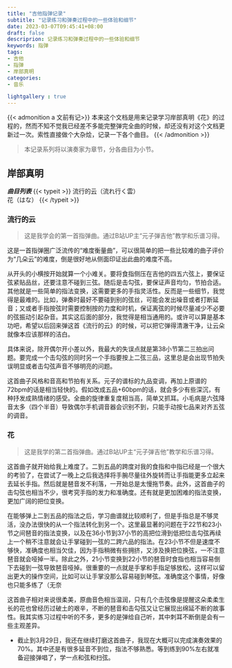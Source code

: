 ```yaml
---
title: "吉他指弹记录"
subtitle: "记录练习和弹奏过程中的一些体验和细节"
date: 2023-03-07T09:45:41+08:00
draft: false
descriprion: 记录练习和弹奏过程中的一些体验和细节
keywords: 指弹
tags:
- 吉他
- 指弹
- 岸部真明
categories:
- 音乐

lightgallery : true
---
```


{{< admonition  a 文前有记>}}
本来这个文档是用来记录学习岸部真明《花》的过程的，然而不知不觉我已经差不多能完整弹完全曲的时候，却还没有对这个文档更新过一次。索性直接做个大杂烩，记录一下各个曲目。
{{< /admonition >}}

> 本记录系列将以演奏家为章节，分各曲目为小节。  

## 岸部真明
***曲目列表***
{{< typeit >}}
流行的云（流れ行く雲）  
花（はな）
{{< /typeit >}} 

### 流行的云
> 这是我学会的第一首指弹曲。通过B站UP主“元子弹吉他”教学和乐谱习得。

这是一首指弹圈广泛流传的“难度衡量曲”，可以很简单的把一些比较难的曲子评价为“几朵云”的难度，倒是很好地从侧面印证出此曲的难度不高。

从开头的小横按开始就算一个小难关。要将食指侧压在吉他的四五六弦上，要保证弦紧贴品丝，还要注意不碰到三弦。随后是击勾弦，要保证声音均匀，节拍合适。其他就是一些简单的指法变换，这需要更多的手指灵活性。反而是一些细节，我觉得是最难的。比如，弹奏时最好不要碰到别的弦丝，可能会发出噪音或者打断延音；又或者手指按弦时需要控制按的力度和时机，保证离弦的时候尽量减少不必要的弦振动引起杂音。其实这后面的部分，我觉得是相当通用的。或许可以算是基本功吧，希望以后回来弹这首《流行的云》的时候，可以把它弹得清澈干净，让云朵就像本应该那样的洁白。  

具体来说，除开偶尔开小差以外，我最大的失误点就是第38小节第二三拍出问题。要完成一个击勾弦的同时另一个手指要按上二弦三品，这里总是会出现节拍失误明显或者击勾弦声音不够明亮的问题。

这首曲子风格和音高和节拍有关系。元子的谱标的九品变调，再加上原谱的72bpm的话是相当轻快的。假如改成五品+60bpm的话，就会多少有些深沉，有种抒发成熟情绪的感受。全曲的旋律重复度相当高，简单又抓耳。小毛病是六弦降音太多（四个半音）导致偶尔手机调音器会识别不到，只能手动按七品来对齐五弦的调音。

### 花
> 这是我学的第二首指弹曲。通过B站UP主“元子弹吉他”教学和乐谱习得。

这首曲子就开始给我上难度了。二到五品的跨度对我的食指和中指已经是一个很大的考验了，在尝试了一晚上之后我选择将手腕尽量往外旋转而让手指能更多立起来去延长手指。然后就是琶音发不利落，一开始总是太慢拖节奏。此外，这首曲子的击勾弦也相当不少，很考究手指的发力和准确度。还有就是更加困难的指法变换，更加广阔的把位变换。

在能够弹上二到五品的指法之后，学习曲谱就比较顺利了，但是手指总是不够灵活，没办法很快的从一个指法转化到另一个。这里最显著的问题在于22节和23小节之间琶音的指法变换，以及在36小节到37小节的高把位滑到低把位击勾弦再续上一个稍不注意就会让手掌碰到一弦的二跨六品的指法。在23小节不但是速度不够快，准确度也相当欠佳，因为手指稍微有些拥挤，又涉及换把位换弦，一不注意琶音就会哑掉一半。除此之外，21小节变换到22小节的琶音时食指也相当容易倒下去碰到一弦导致琶音哑掉。很重要的一点就是手掌和手指足够放松，这样可以留出更大的操作空间，比如可以让手掌没那么容易碰到琴弦。准确度这个事情，好像也只能多练了（无奈  

这首曲子相对来说很柔美，原曲音色相当温润，只有几个击弦像是提醒这朵柔柔生长的花也曾经历过破土的艰辛，不断的琶音和击勾弦又让它展现出绵延不断的故事性。我其实练习过程中听的不多，更多的是弹给自己听，其中刺耳不断倒是会有一些主观差异。

* 截止到3月29日，我还在继续打磨这首曲子，我现在大概可以完成演奏效果的70%。其中还是有很多延音不到位，指法不够熟悉。等到练到90%左右就准备迎接弹唱了，学一点和弦和扫弦。
